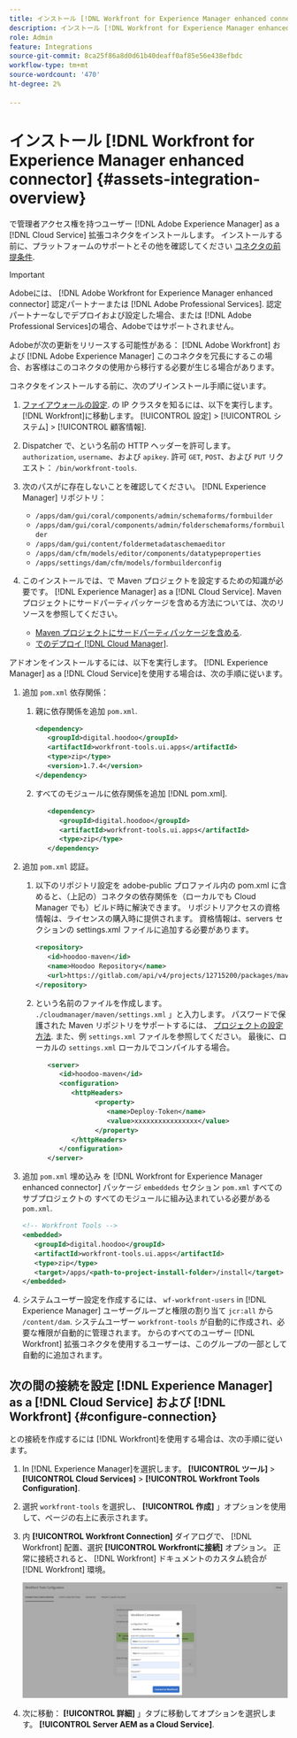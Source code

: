 ```yaml
---
title: インストール [!DNL Workfront for Experience Manager enhanced connector]
description: インストール [!DNL Workfront for Experience Manager enhanced connector]
role: Admin
feature: Integrations
source-git-commit: 8ca25f86a8d0d61b40deaff0af85e56e438efbdc
workflow-type: tm+mt
source-wordcount: '470'
ht-degree: 2%

---
```



# インストール [!DNL Workfront for Experience Manager enhanced connector] {#assets-integration-overview}

で管理者アクセス権を持つユーザー [!DNL Adobe Experience Manager] as a [!DNL Cloud Service] 拡張コネクタをインストールします。 インストールする前に、プラットフォームのサポートとその他を確認してください [コネクタの前提条件](https://one.workfront.com/s/csh?context=2467&amp;pubname=the-new-workfront-experience).

>[!IMPORTANT]
>
>Adobeには、 [!DNL Adobe Workfront for Experience Manager enhanced connector] 認定パートナーまたは [!DNL Adobe Professional Services]. 認定パートナーなしでデプロイおよび設定した場合、または [!DNL Adobe Professional Services]の場合、Adobeではサポートされません。
>
>Adobeが次の更新をリリースする可能性がある： [!DNL Adobe Workfront] および [!DNL Adobe Experience Manager] このコネクタを冗長にするこの場合、お客様はこのコネクタの使用から移行する必要が生じる場合があります。

コネクタをインストールする前に、次のプリインストール手順に従います。

1. [ファイアウォールの設定](https://one.workfront.com/s/document-item?bundleId=the-new-workfront-experience&amp;topicId=Content%2FAdministration_and_Setup%2FGet_started-WF_administration%2Fconfigure-your-firewall.html). の IP クラスタを知るには、以下を実行します。 [!DNL Workfront]に移動します。 [!UICONTROL 設定] > [!UICONTROL システム] > [!UICONTROL 顧客情報].

1. Dispatcher で、という名前の HTTP ヘッダーを許可します。 `authorization`, `username`、および `apikey`. 許可 `GET`, `POST`、および `PUT` リクエスト： `/bin/workfront-tools`.

1. 次のパスがに存在しないことを確認してください。 [!DNL Experience Manager] リポジトリ：

   * `/apps/dam/gui/coral/components/admin/schemaforms/formbuilder`
   * `/apps/dam/gui/coral/components/admin/folderschemaforms/formbuilder`
   * `/apps/dam/gui/content/foldermetadataschemaeditor`
   * `/apps/dam/cfm/models/editor/components/datatypeproperties`
   * `/apps/settings/dam/cfm/models/formbuilderconfig`

1. このインストールでは、で Maven プロジェクトを設定するための知識が必要です。 [!DNL Experience Manager] as a [!DNL Cloud Service]. Maven プロジェクトにサードパーティパッケージを含める方法については、次のリソースを参照してください。

   * [Maven プロジェクトにサードパーティパッケージを含める](https://experienceleague.adobe.com/docs/experience-manager-cloud-service/implementing/deploying/overview.html#including-third-party).
   * [でのデプロイ [!DNL Cloud Manager]](https://experienceleague.adobe.com/docs/experience-manager-cloud-service/implementing/using-cloud-manager/deploy-code.html?lang=ja).

アドオンをインストールするには、以下を実行します。 [!DNL Experience Manager] as a [!DNL Cloud Service]を使用する場合は、次の手順に従います。

1. 追加 `pom.xml` 依存関係：

   1. 親に依存関係を追加 `pom.xml`.

      ```XML
      <dependency>
         <groupId>digital.hoodoo</groupId>
         <artifactId>workfront-tools.ui.apps</artifactId>
         <type>zip</type>
         <version>1.7.4</version>
      </dependency>
      ```

   1. すべてのモジュールに依存関係を追加 [!DNL pom.xml].

      ```XML
         <dependency>
            <groupId>digital.hoodoo</groupId>
            <artifactId>workfront-tools.ui.apps</artifactId>
            <type>zip</type>
         </dependency>
      ```

1. 追加 `pom.xml` 認証。

   1. 以下のリポジトリ設定を adobe-public プロファイル内の pom.xml に含めると、（上記の）コネクタの依存関係を（ローカルでも Cloud Manager でも）ビルド時に解決できます。 リポジトリアクセスの資格情報は、ライセンスの購入時に提供されます。 資格情報は、servers セクションの settings.xml ファイルに追加する必要があります。

      ```XML
      <repository>
         <id>hoodoo-maven</id>
         <name>Hoodoo Repository</name>
         <url>https://gitlab.com/api/v4/projects/12715200/packages/maven</url>
      </repository>
      ```

   1. という名前のファイルを作成します。 `./cloudmanager/maven/settings.xml` 」と入力します。 パスワードで保護された Maven リポジトリをサポートするには、 [プロジェクトの設定方法](/help/implementing/cloud-manager/getting-access-to-aem-in-cloud/setting-up-project.md). また、例 `settings.xml` ファイルを参照してください。 最後に、ローカルの `settings.xml` ローカルでコンパイルする場合。

      ```XML
         <server>
            <id>hoodoo-maven</id>
            <configuration>
               <httpHeaders>
                     <property>
                        <name>Deploy-Token</name>
                        <value>xxxxxxxxxxxxxxxx</value>
                     </property>
               </httpHeaders>
            </configuration>
         </server>
      ```

1. 追加 `pom.xml` 埋め込み を [!DNL Workfront for Experience Manager enhanced connector] パッケージ `embeddeds` セクション `pom.xml` すべてのサブプロジェクトの すべてのモジュールに組み込まれている必要がある `pom.xml`.

   ```XML
   <!-- Workfront Tools -->
   <embedded>
      <groupId>digital.hoodoo</groupId>
      <artifactId>workfront-tools.ui.apps</artifactId>
      <type>zip</type>
      <target>/apps/<path-to-project-install-folder>/install</target>
   </embedded>
   ```

1. システムユーザー設定を作成するには、 `wf-workfront-users` in [!DNL Experience Manager] ユーザーグループと権限の割り当て `jcr:all` から `/content/dam`. システムユーザー `workfront-tools` が自動的に作成され、必要な権限が自動的に管理されます。 からのすべてのユーザー [!DNL Workfront] 拡張コネクタを使用するユーザーは、このグループの一部として自動的に追加されます。

## 次の間の接続を設定 [!DNL Experience Manager] as a [!DNL Cloud Service] および [!DNL Workfront] {#configure-connection}

との接続を作成するには [!DNL Workfront]を使用する場合は、次の手順に従います。

1. In [!DNL Experience Manager]を選択します。 **[!UICONTROL ツール]** > **[!UICONTROL Cloud Services]** > **[!UICONTROL Workfront Tools Configuration]**.

1. 選択 `workfront-tools` を選択し、 **[!UICONTROL 作成]** 」オプションを使用して、ページの右上に表示されます。

1. 内 **[!UICONTROL Workfront Connection]** ダイアログで、 [!DNL Workfront] 配置、選択 **[!UICONTROL Workfrontに接続]** オプション。 正常に接続されると、 [!DNL Workfront] ドキュメントのカスタム統合が [!DNL Workfront] 環境。

   ![接続 [!DNL Experience Manager] および [!DNL Workfront]](/help/assets/assets/wf-connection-config.png)

1. 次に移動： **[!UICONTROL 詳細]** 」タブに移動してオプションを選択します。 **[!UICONTROL Server AEM as a Cloud Service]**.
